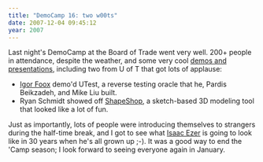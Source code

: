 ```yaml
---
title: "DemoCamp 16: two w00ts"
date: 2007-12-04 09:45:12
year: 2007
---
```

Last night's DemoCamp at the Board of Trade went very well. 200+ people in attendance, despite the weather, and some very cool <a href="http://davidcrow.ca/article/1781/democamptoronto16-update">demos and presentations</a>, including two from U of T that got lots of applause:
<ul>
	<li><a href="http://www.igorfoox.com/">Igor Foox</a> demo'd UTest, a reverse testing oracle that he, Pardis Beikzadeh, and Mike Liu built.</li>
	<li>Ryan Schmidt showed off <a href="http://www.shapeshop3d.com/">ShapeShop</a>, a sketch-based 3D modeling tool that looked like a lot of fun.</li>
</ul>
Just as importantly, lots of people were introducing themselves to strangers during the half-time break, and I got to see what <a href="http://isaacezer.com/">Isaac Ezer</a> is going to look like in 30 years when he's all grown up ;-).  It was a good way to end the 'Camp season; I look forward to seeing everyone again in January.
